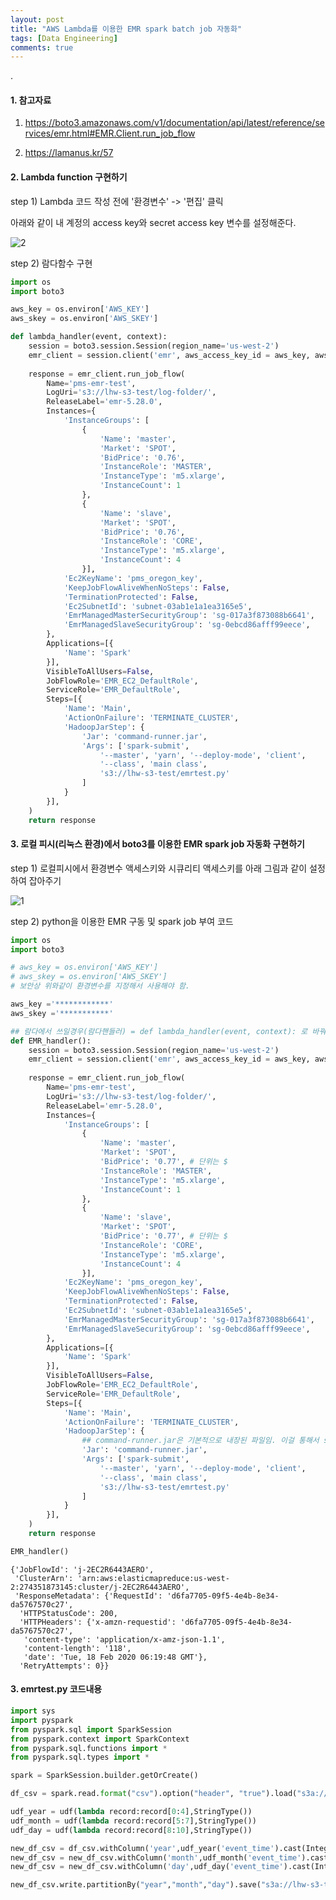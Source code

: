 ```yaml
---
layout: post
title: "AWS Lambda를 이용한 EMR spark batch job 자동화"
tags: [Data Engineering]
comments: true
---
```


.
#### 1. 참고자료

1) https://boto3.amazonaws.com/v1/documentation/api/latest/reference/services/emr.html#EMR.Client.run_job_flow

2) https://lamanus.kr/57

#### 2. Lambda function 구현하기

step 1) Lambda 코드 작성 전에 '환경변수' -> '편집' 클릭

아래와 같이 내 계정의 access key와 secret access key 변수를 설정해준다.

![2](https://user-images.githubusercontent.com/41605276/74790278-79622c00-52fa-11ea-8c75-aab89ad9ff0c.png)

step 2) 람다함수 구현


```python
import os
import boto3

aws_key = os.environ['AWS_KEY']
aws_skey = os.environ['AWS_SKEY']

def lambda_handler(event, context):
    session = boto3.session.Session(region_name='us-west-2') 
    emr_client = session.client('emr', aws_access_key_id = aws_key, aws_secret_access_key = aws_skey)
    
    response = emr_client.run_job_flow(
        Name='pms-emr-test', 
        LogUri='s3://lhw-s3-test/log-folder/',
        ReleaseLabel='emr-5.28.0',
        Instances={
            'InstanceGroups': [
                {
                    'Name': 'master',
                    'Market': 'SPOT',
                    'BidPrice': '0.76',
                    'InstanceRole': 'MASTER',
                    'InstanceType': 'm5.xlarge',
                    'InstanceCount': 1
                },
                {
                    'Name': 'slave',
                    'Market': 'SPOT',
                    'BidPrice': '0.76',
                    'InstanceRole': 'CORE',
                    'InstanceType': 'm5.xlarge',
                    'InstanceCount': 4
                }],
            'Ec2KeyName': 'pms_oregon_key',
            'KeepJobFlowAliveWhenNoSteps': False,
            'TerminationProtected': False,
            'Ec2SubnetId': 'subnet-03ab1e1a1ea3165e5',
            'EmrManagedMasterSecurityGroup': 'sg-017a3f873088b6641',
            'EmrManagedSlaveSecurityGroup': 'sg-0ebcd86afff99eece',
        },
        Applications=[{
            'Name': 'Spark'
        }],
        VisibleToAllUsers=False,
        JobFlowRole='EMR_EC2_DefaultRole',
        ServiceRole='EMR_DefaultRole',
        Steps=[{
            'Name': 'Main',
            'ActionOnFailure': 'TERMINATE_CLUSTER',
            'HadoopJarStep': {
                'Jar': 'command-runner.jar',
                'Args': ['spark-submit',
                    '--master', 'yarn', '--deploy-mode', 'client',
                    '--class', 'main class',
                    's3://lhw-s3-test/emrtest.py'
                ]
            }
        }],
    )
    return response
```

#### 3. 로컬 피시(리눅스 환경)에서 boto3를 이용한 EMR spark job 자동화 구현하기

step 1) 로컬피시에서 환경변수 액세스키와 시큐리티 액세스키를 아래 그림과 같이 설정하여 잡아주기

![1](https://user-images.githubusercontent.com/41605276/74709941-bf1fe580-5263-11ea-8062-086c3cdb3d83.jpg)

step 2) python을 이용한 EMR 구동 및 spark job 부여 코드


```python
import os
import boto3

# aws_key = os.environ['AWS_KEY']
# aws_skey = os.environ['AWS_SKEY']
# 보안상 위와같이 환경변수를 지정해서 사용해야 함.

aws_key ='************'
aws_skey ='***********'

## 람다에서 쓰일경우(람다핸들러) = def lambda_handler(event, context): 로 바꿔서 쓰면됨
def EMR_handler():
    session = boto3.session.Session(region_name='us-west-2') 
    emr_client = session.client('emr', aws_access_key_id = aws_key, aws_secret_access_key = aws_skey)
    
    response = emr_client.run_job_flow(
        Name='pms-emr-test', 
        LogUri='s3://lhw-s3-test/log-folder/',
        ReleaseLabel='emr-5.28.0',
        Instances={
            'InstanceGroups': [
                {
                    'Name': 'master',
                    'Market': 'SPOT',
                    'BidPrice': '0.77', # 단위는 $
                    'InstanceRole': 'MASTER',
                    'InstanceType': 'm5.xlarge',
                    'InstanceCount': 1
                },
                {
                    'Name': 'slave',
                    'Market': 'SPOT',
                    'BidPrice': '0.77', # 단위는 $
                    'InstanceRole': 'CORE',
                    'InstanceType': 'm5.xlarge',
                    'InstanceCount': 4
                }],
            'Ec2KeyName': 'pms_oregon_key',
            'KeepJobFlowAliveWhenNoSteps': False,
            'TerminationProtected': False,
            'Ec2SubnetId': 'subnet-03ab1e1a1ea3165e5',
            'EmrManagedMasterSecurityGroup': 'sg-017a3f873088b6641',
            'EmrManagedSlaveSecurityGroup': 'sg-0ebcd86afff99eece',
        },
        Applications=[{
            'Name': 'Spark'
        }],
        VisibleToAllUsers=False,
        JobFlowRole='EMR_EC2_DefaultRole',
        ServiceRole='EMR_DefaultRole',
        Steps=[{
            'Name': 'Main',
            'ActionOnFailure': 'TERMINATE_CLUSTER',
            'HadoopJarStep': {
                ## command-runner.jar은 기본적으로 내장된 파일임. 이걸 통해서 spark-submit 단계를 추가할 수 있게 된다.
                'Jar': 'command-runner.jar',
                'Args': ['spark-submit',
                    '--master', 'yarn', '--deploy-mode', 'client',
                    '--class', 'main class',
                    's3://lhw-s3-test/emrtest.py'
                ]
            }
        }],
    )
    return response

EMR_handler()
```




    {'JobFlowId': 'j-2EC2R6443AERO',
     'ClusterArn': 'arn:aws:elasticmapreduce:us-west-2:274351873145:cluster/j-2EC2R6443AERO',
     'ResponseMetadata': {'RequestId': 'd6fa7705-09f5-4e4b-8e34-da5767570c27',
      'HTTPStatusCode': 200,
      'HTTPHeaders': {'x-amzn-requestid': 'd6fa7705-09f5-4e4b-8e34-da5767570c27',
       'content-type': 'application/x-amz-json-1.1',
       'content-length': '118',
       'date': 'Tue, 18 Feb 2020 06:19:48 GMT'},
      'RetryAttempts': 0}}



#### 3. emrtest.py 코드내용


```python
import sys
import pyspark
from pyspark.sql import SparkSession
from pyspark.context import SparkContext
from pyspark.sql.functions import *
from pyspark.sql.types import *

spark = SparkSession.builder.getOrCreate()

df_csv = spark.read.format("csv").option("header", "true").load("s3a://lhw-s3-test/source_temp/*.csv")

udf_year = udf(lambda record:record[0:4],StringType())
udf_month = udf(lambda record:record[5:7],StringType())
udf_day = udf(lambda record:record[8:10],StringType())

new_df_csv = df_csv.withColumn('year',udf_year('event_time').cast(IntegerType()))
new_df_csv = new_df_csv.withColumn('month',udf_month('event_time').cast(IntegerType()))
new_df_csv = new_df_csv.withColumn('day',udf_day('event_time').cast(IntegerType()))

new_df_csv.write.partitionBy("year","month","day").save("s3a://lhw-s3-test/destination_temp/", format='parquet', header=True)
```
